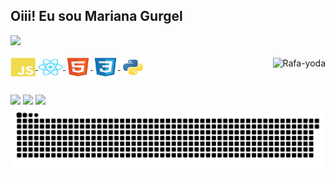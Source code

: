 ## Oiii! Eu sou Mariana Gurgel
 <div>
  <a href="https://github.com/Mahriana">

  <img height="180em" src="https://github-readme-stats.vercel.app/api/top-langs/?username=Mahriana&layout=compact&langs_count=20&theme=dracula"/>
</div>
<div style="display: inline_block"><br>
  <img align="center" alt="Rafa-Js" height="30" width="40" src="https://raw.githubusercontent.com/devicons/devicon/master/icons/javascript/javascript-plain.svg">
  <img align="center" alt="Rafa-React" height="30" width="40" src="https://raw.githubusercontent.com/devicons/devicon/master/icons/react/react-original.svg">
  <img align="center" alt="Rafa-HTML" height="30" width="40" src="https://raw.githubusercontent.com/devicons/devicon/master/icons/html5/html5-original.svg">
  <img align="center" alt="Rafa-CSS" height="30" width="40" src="https://raw.githubusercontent.com/devicons/devicon/master/icons/css3/css3-original.svg">
  <img align="center" alt="Rafa-Python" height="30" width="40" src="https://raw.githubusercontent.com/devicons/devicon/master/icons/python/python-original.svg">
  <img align="right" alt="Rafa-yoda" src="https://cdn.discordapp.com/attachments/795358919417397249/825430589581688872/hi.gif">
</div>
  
  ##
 
<div> 
  <a href="https://instagram.com/marianagurgelb" target="_blank"><img src="https://img.shields.io/badge/-Instagram-%23E4405F?style=for-the-badge&logo=instagram&logoColor=white" target="_blank"></a>
  <a href = "mailto:mahrianagurgel@gmal.com" ><img src="https://img.shields.io/badge/-Gmail-%23333?style=for-the-badge&logo=gmail&logoColor=white" target="_blank"></a>
  <a href="https://www.linkedin.com/in/mariana-gurgel" target="_blank"><img src="https://img.shields.io/badge/-LinkedIn-%230077B5?style=for-the-badge&logo=linkedin&logoColor=white" target="_blank"></a> 
</div>

<div>
 <picture>
  <source media="(prefers-color-scheme: dark)" srcset="https://raw.githubusercontent.com/Mahriana/Mahriana/output/github-contribution-grid-snake-dark.svg">
  <source media="(prefers-color-scheme: light)" srcset="https://raw.githubusercontent.com/Mahriana/Mahriana/output/github-contribution-grid-snake.svg">
  <img alt="github contribution grid snake animation" src="https://raw.githubusercontent.com/Mahriana/Mahriana/output/github-contribution-grid-snake.svg">
</picture>
  

</div>
